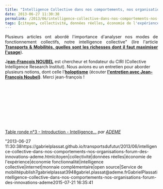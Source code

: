 ```yaml
---
title: "Intelligence Collective dans nos comportements, nos organisations - Forum des Innovations @ademe"
date: 2013-06-27 11:30:38
permalink: /2013/06/intelligence-collective-dans-nos-comportements-nos-organisations-forum-des-innovations-ademe.html
tags: [citoyen, collectivité, données réelles, économie de l'expérience, économie fonctionnalité, intelligence collective, internet, monnaie complémentaire, open source, Service de mobilité]
---
```


<p style="text-align: justify;">Plusieurs articles ont abordé l'importance d'analyser nos modes de fonctionnement collectifs, notre intelligence collective" (lire l'article <strong><a href="https://gabrielplassat.github.io/transportsdufutur/2011/09/transports-mobilites-quelles-sont-les-richesses-dont-il-faut-maximiser-lusage.html"" target=""_blank"">Transports & Mobilités, quelles sont les richesses dont il faut maximiser l'usage</a></strong>). </p> <p style=""text-align: justify>J<strong><a href=""http://fr.linkedin.com/in/jfnoubel"" target=""_blank"">ean-François NOUBEL</a></strong> est chercheur et fondateur du CIRI (Collective Intelligence Research Institut). Nous avions eu un entretien pour aborder plusieurs notions, dont celle l'<strong><a href="https://gabrielplassat.github.io/transportsdufutur/?s=holoptisme"" target=""_blank"">holoptisme</a></strong> (écouter <strong><a href="https://gabrielplassat.github.io/transportsdufutur/2012/11/interview-de-jfnoubel-chercheur-au-collective-intelligence-research-institute.html"" target=""_blank"">l'entretien avec Jean-François Noubel</a>)</strong>. Merci jean-françois !</p> <p> <iframe frameborder=""0"" height=""270"" src=""http://www.dailymotion.com/embed/video/x119yyq"" width=""480""></iframe><br /><a href=""http://www.dailymotion.com/video/x119yyq_table-ronde-n-3-introduction-intelligence-dans-nos-usages-quotidiens_tech"" target=""_blank"">Table ronde n°3  - Introduction - Intelligence...</a> <em>par <a href=""http://www.dailymotion.com/ADEME"" target=""_blank"">ADEME</a></em></p>"2013-06-27 11:30:38https://gabrielplassat.github.io/transportsdufutur/2013/06/intelligence-collective-dans-nos-comportements-nos-organisations-forum-des-innovations-ademe.htmlcitoyen|collectivité|données réelles|économie de l'expérience|économie fonctionnalité|intelligence collective|internet|monnaie complémentaire|open source|Service de mobilitépublish7gabrielplassat3948gabriel.plassat@ademe.frGabrielPlassatintelligence-collective-dans-nos-comportements-nos-organisations-forum-des-innovations-ademe2015-07-21 16:35:41
